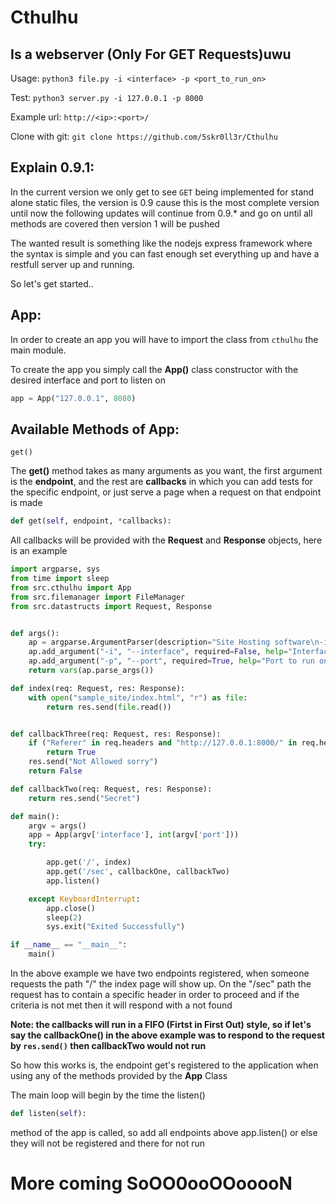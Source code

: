 # Cthulhu
## Is a webserver (Only For GET Requests)uwu

Usage: `python3 file.py -i <interface> -p <port_to_run_on> `

Test: `python3 server.py -i 127.0.0.1 -p 8000`

Example url: `http://<ip>:<port>/`

Clone with git: `git clone https://github.com/5skr0ll3r/Cthulhu`


## Explain 0.9.1:
In the current version we only get to see
`GET` being implemented for stand alone static
files, the version is 0.9 cause this is the 
most complete version until now the following 
updates will continue from 0.9.* and go on
until all methods are covered then version 1 will
be pushed 

The wanted result is something like the nodejs express framework
where the syntax is simple and you can fast enough set everything up
and have a restfull server up and running.

So let's get started..

## App:

In order to create an app you will have to import the class
from `cthulhu` the main module.

To create the app you simply call the __App()__ class constructor
with the desired interface and port to listen on 

```python
app = App("127.0.0.1", 8080)
```

## Available Methods of App:

`get()`

The __get()__ method takes as many arguments as you want, the first argument is the __endpoint__, and the rest are __callbacks__ 
in which you can add tests for the specific endpoint, or just serve a page when a request on that endpoint is made
```python
def get(self, endpoint, *callbacks):
```

All callbacks will be provided with the __Request__ and __Response__  objects, here is an example
```python
import argparse, sys
from time import sleep
from src.cthulhu import App
from src.filemanager import FileManager
from src.datastructs import Request, Response


def args():
	ap = argparse.ArgumentParser(description="Site Hosting software\n-i interface to listen on\n-p port to listen on\n")
	ap.add_argument("-i", "--interface", required=False, help="Interface to run on")
	ap.add_argument("-p", "--port", required=True, help="Port to run on")
	return vars(ap.parse_args())

def index(req: Request, res: Response):
	with open("sample_site/index.html", "r") as file:
		return res.send(file.read())


def callbackThree(req: Request, res: Response):
	if ("Referer" in req.headers and "http://127.0.0.1:8000/" in req.headers["Referer"]):
		return True
	res.send("Not Allowed sorry")
	return False

def callbackTwo(req: Request, res: Response):
	return res.send("Secret")

def main():
	argv = args()
	app = App(argv['interface'], int(argv['port']))
	try:

		app.get('/', index)
		app.get('/sec', callbackOne, callbackTwo)
		app.listen()

	except KeyboardInterrupt:
		app.close()
		sleep(2)
		sys.exit("Exited Successfully")

if __name__ == "__main__":
	main()
```

In the above example we have two endpoints registered, when someone requests the path "/"
the index page will show up. On the "/sec" path the request has to contain a specific header
in order to proceed and if the criteria is not met then it will respond with a not found

__Note: the callbacks will run in a FIFO (Firtst in First Out) style, so if let's say the callbackOne() in the above example 
was to respond to the request by `res.send()` then callbackTwo would not run__

So how this works is, the endpoint get's registered to the application
when using any of the methods provided by the __App__ Class

The main loop will begin by the time the listen()
```python
def listen(self):
```
 method of the app 
is called, so add all endpoints above app.listen() or else they 
will not be registered and there for not run


# More coming SoOO0ooOOooooN



